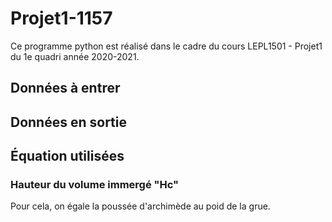 # Projet1-1157
Ce programme python est réalisé dans le cadre du cours LEPL1501 - Projet1 du 1e quadri année 2020-2021.

## Données à entrer
## Données en sortie
## Équation utilisées
### Hauteur du volume immergé "Hc"
Pour cela, on égale la poussée d'archimède au poid de la grue.

